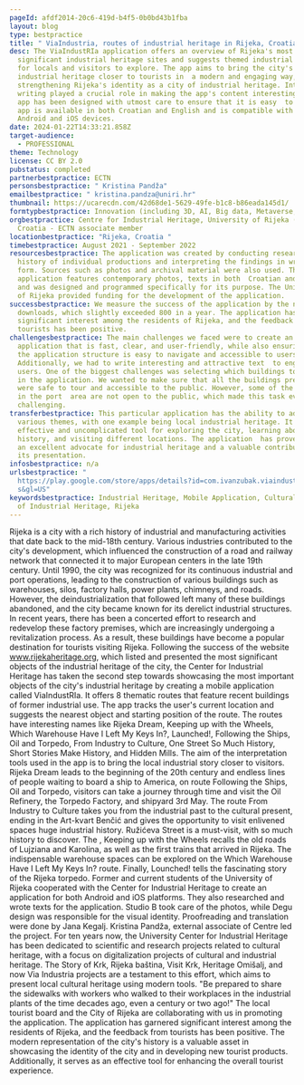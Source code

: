 ```yaml
---
pageId: afdf2014-20c6-419d-b4f5-0b0bd43b1fba
layout: blog
type: bestpractice
title: " ViaIndustria, routes of industrial heritage in Rijeka, Croatia"
desc: The ViaIndustRIa application offers an overview of Rijeka's most
  significant industrial heritage sites and suggests themed industrial routes
  for locals and visitors to explore. The app aims to bring the city's recent
  industrial heritage closer to tourists in  a modern and engaging way, thereby
  strengthening Rijeka's identity as a city of industrial heritage. Interpretive
  writing played a crucial role in making the app's content interesting and the
  app has been designed with utmost care to ensure that it is easy  to use. The
  app is available in both Croatian and English and is compatible with both
  Android and iOS devices.
date: 2024-01-22T14:33:21.858Z
target-audience:
  - PROFESSIONAL
theme: Technology
license: CC BY 2.0
pubstatus: completed
partnerbestpractice: ECTN
personsbestpractice: " Kristina Pandža"
emailbestpractice: " kristina.pandza@uniri.hr"
thumbnail: https://ucarecdn.com/42d68de1-5629-49fe-b1c8-b86eada145d1/
formtypbestpractice: Innovation (including 3D, AI, Big data, Metaverse, etc)
orgbestpractice: Centre for Industrial Heritage, University of Rijeka (UNIRI),
  Croatia - ECTN associate member
locationbestpractice: "Rijeka, Croatia "
timebestpractice: August 2021 - September 2022
resourcesbestpractice: The application was created by conducting research on the
  history of individual productions and interpreting the findings in written
  form. Sources such as photos and archival material were also used. The
  application features contemporary photos, texts in both  Croatian and English,
  and was designed and programmed specifically for its purpose. The University
  of Rijeka provided funding for the development of the application.
successbestpractice: We measure the success of the application by the number of
  downloads, which slightly exceeded 800 in a year. The application has garnered
  significant interest among the residents of Rijeka, and the feedback from
  tourists has been positive.
challengesbestpractice: The main challenges we faced were to create an
  application that is fast, clear, and user-friendly, while also ensuring that
  the application structure is easy to navigate and accessible to users.
  Additionally, we had to write interesting and attractive text  to engage our
  users. One of the biggest challenges was selecting which buildings to include
  in the application. We wanted to make sure that all the buildings presented
  were safe to tour and accessible to the public. However, some of the buildings
  in the port  area are not open to the public, which made this task even more
  challenging.
transferbestpractice: This particular application has the ability to adapt to
  various themes, with one example being local industrial heritage. It is an
  effective and uncomplicated tool for exploring the city, learning about its
  history, and visiting different locations. The application  has proven to be
  an excellent advocate for industrial heritage and a valuable contributor to
  its presentation.
infosbestpractice: n/a
urlsbestpractice: "
  https://play.google.com/store/apps/details?id=com.ivanzubak.viaindustria&hl=b\
  s&gl=US"
keywordsbestpractice: Industrial Heritage, Mobile Application, Cultural Routes
  of Industrial Heritage, Rijeka
---
```

<!--StartFragment-->

Rijeka is a city with a rich history of industrial and manufacturing activities that date back to the mid-18th century. Various industries contributed to the city's development, which influenced the construction of a road and railway network that connected it to major European centers in the late 19th century. Until 1990, the city was recognized for its continuous industrial and port operations, leading to the construction of various buildings such as warehouses, silos, factory halls, power plants, chimneys, and roads. However, the deindustrialization that followed left many of these buildings abandoned, and the city became known for its derelict industrial structures. In recent years, there has been a concerted effort to research and redevelop these factory premises, which are increasingly undergoing a revitalization process. As a result, these buildings have become a popular destination for tourists visiting Rijeka. Following the success of the website www.rijekaheritage.org, which listed and presented the most significant objects of the industrial heritage of the city, the Center for Industrial Heritage has taken the second step towards showcasing the most important objects of the city's industrial heritage by creating a mobile application called ViaIndustRIa. It offers 8 thematic routes that feature recent buildings of former industrial use. The app tracks the user's current location and suggests the nearest object and starting position of the route. The routes have interesting names like Rijeka Dream, Keeping up with the Wheels, Which Warehouse Have I Left My Keys In?, Launched!, Following the Ships, Oil and Torpedo, From Industry to Culture, One Street So Much History, Short Stories Make History, and Hidden Mills. The aim of the interpretation tools used in the app is to bring the local industrial story closer to visitors. Rijeka Dream leads to the beginning of the 20th century and endless lines of people waiting to board a ship to America, on route Following the Ships, Oil and Torpedo, visitors can take a journey through time and visit the Oil Refinery, the Torpedo Factory, and shipyard 3rd May. The route From Industry to Culture takes you from the industrial past to the cultural present, ending in the Art-kvart Benčić and gives the opportunity to visit enlivened spaces huge industrial history. Ružićeva Street is a must-visit, with so much history to discover. The , Keeping up with the Wheels recalls the old roads of Lujziana and Karolina, as well as the first trains that arrived in Rijeka. The indispensable warehouse spaces can be explored on the Which Warehouse Have I Left My Keys In? route. Finally, Lounched! tells the fascinating story of the Rijeka torpedo. Former and current students of the University of Rijeka cooperated with the Center for Industrial Heritage to create an application for both Android and iOS platforms. They also researched and wrote texts for the application. Studio B took care of the photos, while Degu design was responsible for the visual identity. Proofreading and translation were done by Jana Kegalj. Kristina Pandža, external associate of Centre led the project. For ten years now, the University Center for Industrial Heritage has been dedicated to scientific and research projects related to cultural heritage, with a focus on digitalization projects of cultural and industrial heritage. The Story of Krk, Rijeka baština, Visit Krk, Heritage Omišalj, and now Via Industria projects are a testament to this effort, which aims to present local cultural heritage using modern tools. "Be prepared to share the sidewalks with workers who walked to their workplaces in the industrial plants of the time decades ago, even a century or two ago!" The local tourist board and the City of Rijeka are collaborating with us in promoting the application. The application has garnered significant interest among the residents of Rijeka, and the feedback from tourists has been positive. The modern representation of the city's history is a valuable asset in showcasing the identity of the city and in developing new tourist products. Additionally, it serves as an effective tool for enhancing the overall tourist experience.

<!--EndFragment-->